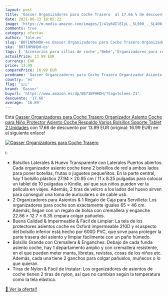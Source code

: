 ```yaml
---
layout: post
title: 'Oasser Organizadores para Coche Trasero  al 17.66 % de descuento'
date: 2021-06-23 10:05:22
image: 'https://m.media-amazon.com/images/I/41y6UIlEIyL._SL500_._SL400_.jpg'
comments: true
category: ofertas
author: 'tole.es'
slug: 'B071NPHHDH-es Oasser Organizadores para Coche Trasero Organizador...'
sku: 'B071NPHHDH-es'
tags: [ 'Accesorios para sillas de coche','Bebé','Organizadores para coche','Sillas de coche y accesorios','oasser','tablet', ]
actualPrice: 13.99 EUR
currency: EUR
price: 13.99
comparePrice: 16.99 EUR
prodname: 'Oasser Organizadores para Coche Trasero Organizador Asiento Coche para Niño Protector Asiento Coche Respaldo Varios Bolsillos Soporte Tablet 2 Unidades'
country: 'es'
flag: '🇪🇸'
brand: 'Oasser'
buyurl: 'https://www.amazon.es/dp/B071NPHHDH/?tag=tolees-21'
descuento: '17.66'
average: '16.89'
---
```


Está [Oasser Organizadores para Coche Trasero Organizador Asiento Coche para Niño Protector Asiento Coche Respaldo Varios Bolsillos Soporte Tablet 2 Unidades](https://www.amazon.es/dp/B071NPHHDH/?tag=tolees-21) con 17.66 de descuento por 13.99 EUR (original: 16.99 EUR) en el siguiente enlace!

[![Oasser Organizadores para Coche Trasero ](https://m.media-amazon.com/images/I/41y6UIlEIyL._SL500_._SL400_.jpg)](https://www.amazon.es/dp/B071NPHHDH/?tag=tolees-21)

ℹ️:

- Bolsillos Laterales & Huevo Transparente con Laterales Puertos abiertos: Cada organizador asiento coche tiene 2 bolsillos de red a ambos lados para poner botellas, frutas o juguetes pequeñitos. En la parte central, hay 1 bolsillo plástico 27.94 × 20.95 cm / 11 x 8.25 pulgadas para colocar un tablet de 10 pulgadas o Kindle, así que sus niños pueden ver la película en viajes. Además, 2 tiras de velcro a los lados del huevo sirven para conseguir una toma de auriculares o de cable usb.
- 2 Organizadores para Asientos & 1 Regalo de Caja para Servilleta: Los organizadores para coche son exactamente iguales 65 × 46 cm. Además, llegan con un regalo de bolsa con cremallera y enganche 22.86 × 12.7 × 6.35 cmpara colgar pañuelos.
- Buena Calidad & Impermeable & Fácil de Limpiar: La tela de los protectores asientos coche es Oxford impermeable 210D y el aspecto del bolsillo inferior está hecho por 600D PVC, que sirve para proteger la parte trasera del asiento y limpiar fácilmente con un paño húmedo.
- Bolsillo Grande con Cremallera & Enganches: Debajo de cada funda asiento coche, hay 1 departamento amplio y con cremallera resistente, en el que pueden meter manta, libretas, revistas, cosas de los niños etc. Además, cada una tiene 2 ganchos para colgar pañuelos, muñecos o lo que quieran.
- Tiras de Nylon & Fácil de Instalar: Los organizadores de asientos de coche tienen 2 tiras de nylon, así que no cambian según la temperatura como la tela elástica.

[🛒 Ver la oferta!!](https://www.amazon.es/dp/B071NPHHDH/?tag=tolees-21)
